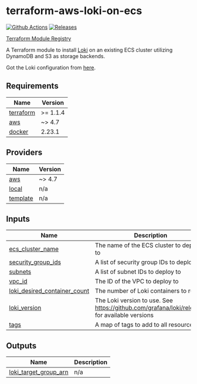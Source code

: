 # terraform-aws-loki-on-ecs

[![Github Actions](https://github.com/tobeyOguney/terraform-aws-loki-on-ecs/actions/workflows/main.yml/badge.svg)](https://github.com/tobeyOguney/terraform-aws-loki-on-ecs/actions/workflows/main.yml)
[![Releases](https://img.shields.io/github/v/release/tobeyOguney/terraform-aws-loki-on-ecs)](https://github.com/tobeyOguney/terraform-aws-loki-on-ecs/releases/latest)

[Terraform Module Registry](https://registry.terraform.io/modules/tobeyOguney/loki-on-ecs/aws)

A Terraform module to install [Loki](https://github.com/grafana/loki/) on an existing ECS cluster utilizing DynamoDB and S3 as storage backends.

Got the Loki configuration from [here](https://github.com/iplabs/terraform-kubernetes-loki-aws).

<!-- BEGIN_TF_DOCS -->

## Requirements

| Name                                                                     | Version  |
| ------------------------------------------------------------------------ | -------- |
| <a name="requirement_terraform"></a> [terraform](#requirement_terraform) | >= 1.1.4 |
| <a name="requirement_aws"></a> [aws](#requirement_aws)                   | ~> 4.7   |
| <a name="requirement_docker"></a> [docker](#requirement_docker)          | 2.23.1   |

## Providers

| Name                                                            | Version |
| --------------------------------------------------------------- | ------- |
| <a name="provider_aws"></a> [aws](#provider_aws)                | ~> 4.7  |
| <a name="provider_local"></a> [local](#provider_local)          | n/a     |
| <a name="provider_template"></a> [template](#provider_template) | n/a     |

## Inputs

| Name                                                                                                                  | Description                                                                                  | Type           | Required |
| --------------------------------------------------------------------------------------------------------------------- | -------------------------------------------------------------------------------------------- | -------------- | :------: |
| <a name="input_ecs_cluster_name"></a> [ecs_cluster_name](#input_ecs_cluster_name)                                     | The name of the ECS cluster to deploy to                                                     | `string`       |   yes    |
| <a name="input_security_group_ids"></a> [security_group_ids](#input_security_group_ids)                               | A list of security group IDs to deploy to                                                    | `list(string)` |   yes    |
| <a name="input_subnets"></a> [subnets](#input_subnets)                                                                | A list of subnet IDs to deploy to                                                            | `list(string)` |   yes    |
| <a name="input_vpc_id"></a> [vpc_id](#input_vpc_id)                                                                   | The ID of the VPC to deploy to                                                               | `string`       |   yes    |
| <a name="input_loki_desired_container_count"></a> [loki_desired_container_count](#input_loki_desired_container_count) | The number of Loki containers to run                                                         | `number`       |    no    |
| <a name="input_loki_version"></a> [loki_version](#input_loki_version)                                                 | The Loki version to use. See https://github.com/grafana/loki/releases for available versions | `string`       |    no    |
| <a name="input_tags"></a> [tags](#input_tags)                                                                         | A map of tags to add to all resources                                                        | `map(string)`  |    no    |

## Outputs

| Name                                                                                               | Description |
| -------------------------------------------------------------------------------------------------- | ----------- |
| <a name="output_loki_target_group_arn"></a> [loki_target_group_arn](#output_loki_target_group_arn) | n/a         |

<!-- END_TF_DOCS -->

